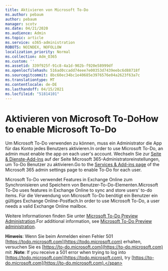 ```yaml
---
title: Aktivieren von Microsoft To-Do
ms.author: pebaum
author: pebaum
manager: scotv
ms.date: 04/21/2020
ms.audience: Admin
ms.topic: article
ms.service: o365-administration
ROBOTS: NOINDEX, NOFOLLOW
localization_priority: Normal
ms.collection: Adm_O365
ms.custom: ''
ms.assetid: 339f925f-91c8-4a1d-902b-f920e58999df
ms.openlocfilehash: 516ad0ccadd74eee7e00353d7439eebc6d88718f
ms.sourcegitcommit: 8bc60ec34bc1e40685e3976576e04a2623f63a7c
ms.translationtype: MT
ms.contentlocale: de-DE
ms.lasthandoff: 04/15/2021
ms.locfileid: "51814101"
---
```

# <a name="how-to-enable-microsoft-to-do"></a><span data-ttu-id="40f20-102">Aktivieren von Microsoft To-Do</span><span class="sxs-lookup"><span data-stu-id="40f20-102">How to enable Microsoft To-Do</span></span>

<span data-ttu-id="40f20-103">Um Microsoft To-Do verwenden zu können, muss ein Administrator die App für das Konto jedes Benutzers aktivieren.</span><span class="sxs-lookup"><span data-stu-id="40f20-103">In order to use Microsoft To-Do, an admin must enable the app on each user's account.</span></span> <span data-ttu-id="40f20-104">Wechseln Sie zur [Seite &amp; Dienste-Add-Ins](https://portal.office.com/adminportal/home#/Settings/ServicesAndAddIns) auf der Seite Microsoft 365-Administratoreinstellungen, um To-Do Benutzer zu aktivieren.</span><span class="sxs-lookup"><span data-stu-id="40f20-104">Go to the [Services &amp; Add-ins page](https://portal.office.com/adminportal/home#/Settings/ServicesAndAddIns) of the Microsoft 365 admin settings page to enable To-Do for each user.</span></span>
  
<span data-ttu-id="40f20-105">Microsoft To-Do verwendet Features in Exchange Online zum Synchronisieren und Speichern von Benutzer-To-Do-Elementen.</span><span class="sxs-lookup"><span data-stu-id="40f20-105">Microsoft To-Do uses features in Exchange Online to sync and store users' to-do items.</span></span> <span data-ttu-id="40f20-106">Für die Verwendung von Microsoft To-Do benötigt ein Benutzer ein gültiges Exchange Online-Postfach.</span><span class="sxs-lookup"><span data-stu-id="40f20-106">In order to use Microsoft To-Do, a user needs a valid Exchange Online mailbox.</span></span>
  
<span data-ttu-id="40f20-107">Weitere Informationen finden Sie unter [Microsoft To-Do Preview Administration](https://support.office.com/article/490c1a8c-2333-4952-8125-841afadb9620.aspx).</span><span class="sxs-lookup"><span data-stu-id="40f20-107">For additional information, see [Microsoft To-Do Preview administration](https://support.office.com/article/490c1a8c-2333-4952-8125-841afadb9620.aspx).</span></span>
  
 <span data-ttu-id="40f20-108">**Hinweis**: Wenn Sie beim Anmelden einen Fehler 501 [https://todo.microsoft.com](https://todo.microsoft.com) erhalten, versuchen Sie es [https://to-do.microsoft.com](https://to-do.microsoft.com) mit .</span><span class="sxs-lookup"><span data-stu-id="40f20-108">**Note**: If you receive a 501 error when trying to log into [https://todo.microsoft.com](https://todo.microsoft.com), try [https://to-do.microsoft.com](https://to-do.microsoft.com).</span></span>
  

